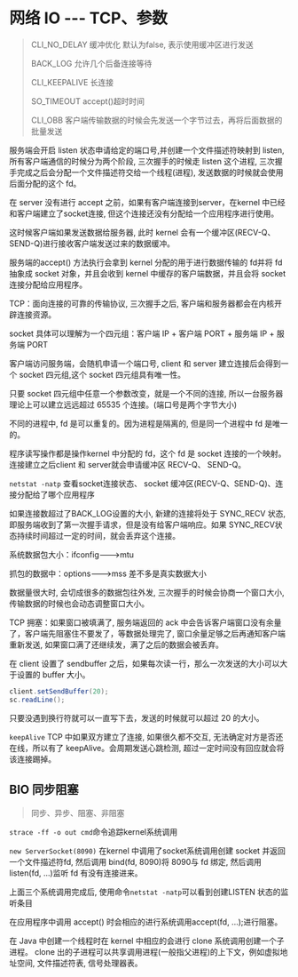 # 网络 IO --- TCP、参数

> CLI_NO_DELAY 	缓冲优化 默认为false, 表示使用缓冲区进行发送
>
> BACK_LOG 		   允许几个后备连接等待
>
> CLI_KEEPALIVE	 长连接
>
> SO_TIMEOUT		accept()超时时间
>
> CLI_OBB				客户端传输数据的时候会先发送一个字节过去，再将后面数据的批量发送

服务端会开启 listen 状态申请给定的端口号,并创建一个文件描述符映射到 listen, 所有客户端通信的时候分为两个阶段, 三次握手的时候走 listen 这个进程, 三次握手完成之后会分配一个文件描述符交给一个线程(进程), 发送数据的时候就会使用后面分配的这个 fd。

在 server 没有进行 accept 之前，如果有客户端连接到server，在kernel 中已经和客户端建立了socket连接, 但这个连接还没有分配给一个应用程序进行使用。

这时候客户端如果发送数据给服务器, 此时 kernel 会有一个缓冲区(RECV-Q、 SEND-Q)进行接收客户端发送过来的数据缓冲。

服务端的accept() 方法执行会拿到 kernel 分配的用于进行数据传输的 fd并将 fd 抽象成 socket 对象，并且会收到 kernel 中缓存的客户端数据，并且会将 socket 连接分配给应用程序。

TCP：面向连接的可靠的传输协议, 三次握手之后, 客户端和服务器都会在内核开辟连接资源。

socket 具体可以理解为一个四元组：客户端 IP + 客户端 PORT + 服务端 IP + 服务端 PORT

客户端访问服务端，会随机申请一个端口号, client 和 server 建立连接后会得到一个 socket 四元组,这个 socket 四元组具有唯一性。

只要 socket 四元组中任意一个参数改变，就是一个不同的连接, 所以一台服务器理论上可以建立远远超过 65535 个连接。(端口号是两个字节大小)

不同的进程中, fd 是可以重复的。因为进程是隔离的, 但是同一个进程中 fd 是唯一的。

程序读写操作都是操作kernel 中分配的 fd，这个 fd 是 socket 连接的一个映射。连接建立之后client 和 server就会申请缓冲区 RECV-Q、 SEND-Q。

`netstat -natp` 查看socket连接状态、 socket 缓冲区(RECV-Q、SEND-Q)、连接分配给了哪个应用程序

如果连接数超过了BACK_LOG设置的大小, 新建的连接将处于 SYNC_RECV 状态, 即服务端收到了第一次握手请求，但是没有给客户端响应。如果 SYNC_RECV状态持续时间超过一定的时间，就会丢弃这个连接。

系统数据包大小：ifconfig--->mtu

抓包的数据中：options--->mss 差不多是真实数据大小

数据量很大时, 会切成很多的数据包往外发, 三次握手的时候会协商一个窗口大小, 传输数据的时候也会动态调整窗口大小。

TCP 拥塞：如果窗口被填满了, 服务端返回的 ack 中会告诉客户端窗口没有余量了，客户端先阻塞住不要发了，等数据处理完了, 窗口余量足够之后再通知客户端重新发送, 如果窗口满了还继续发，满了之后的数据会被丢弃。

在 client 设置了 sendbuffer 之后，如果每次读一行，那么一次发送的大小可以大于设置的 buffer 大小。

```java
client.setSendBuffer(20);
sc.readLine();
```

只要没遇到换行符就可以一直写下去，发送的时候就可以超过 20 的大小。

`keepAlive` TCP 中如果双方建立了连接, 如果很久都不交互, 无法确定对方是否还在线，所以有了 keepAlive。会周期发送心跳检测, 超过一定时间没有回应就会将该连接踢掉。

## BIO 同步阻塞

> 同步、异步、阻塞、非阻塞

`strace -ff -o out cmd`命令追踪kernel系统调用

 `new ServerSocket(8090)` 在kernel 中调用了socket系统调用创建 socket 并返回一个文件描述符fd, 然后调用 bind(fd, 8090)将 8090与 fd 绑定, 然后调用listen(fd, ...)监听 fd 有没有连接进来。

上面三个系统调用完成后, 使用命令`netstat -natp`可以看到创建LISTEN 状态的监听条目

在应用程序中调用 accept() 时会相应的进行系统调用accept(fd, ...);进行阻塞。

在 Java 中创建一个线程时在 kernel 中相应的会进行 clone 系统调用创建一个子进程。 clone 出的子进程可以共享调用进程(一般指父进程)的上下文，例如虚拟地址空间, 文件描述符表, 信号处理器表。












